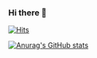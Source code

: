 ### Hi there 👋

[![Hits](https://hits.seeyoufarm.com/api/count/incr/badge.svg?url=https%3A%2F%2Fgithub.com%2Fgaa0&count_bg=%2379C83D&title_bg=%23FF9931&icon=smugmug.svg&icon_color=%23E7E7E7&title=hits&edge_flat=false)](https://github.com/gaa0)

<!--
**gaa0/gaa0** is a ✨ _special_ ✨ repository because its `README.md` (this file) appears on your GitHub profile.

Here are some ideas to get you started:

- 🔭 I’m currently working on ...
- 🌱 I’m currently learning ...
- 👯 I’m looking to collaborate on ...
- 🤔 I’m looking for help with ...
- 💬 Ask me about ...
- 📫 How to reach me: ...
- 😄 Pronouns: ...
- ⚡ Fun fact: ...
-->

[![Anurag's GitHub stats](https://github-readme-stats.vercel.app/api?username=gaa0&show_icons=true&theme=flag-india)](https://github.com/anuraghazra/github-readme-stats)
